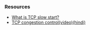 ### Resources
- [What is TCP slow start?](https://youtu.be/rgPcxg8gjho)
- [TCP congestion control(video)(hindi)](https://youtu.be/0bc_T_pEZmo)
